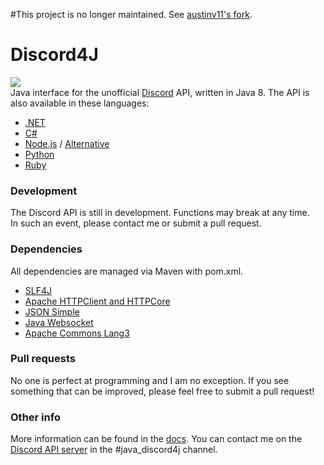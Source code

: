 #This project is no longer maintained. See [austinv11's fork](https://github.com/austinv11/Discord4J).

# Discord4J  
![](https://travis-ci.org/nerd/Discord4J.svg)  
Java interface for the unofficial [Discord](https://discordapp.com/) API, written in Java 8.
The API is also available in these languages:
* [.NET](https://github.com/RogueException/Discord.Net)
* [C#](https://github.com/Luigifan/DiscordSharp)
* [Node.js](https://github.com/discord-js/discord.js) / [Alternative](https://github.com/izy521/discord.io)
* [Python](https://github.com/Rapptz/discord.py)
* [Ruby](https://github.com/meew0/discordrb)

### Development
The Discord API is still in development. Functions may break at any time.  
In such an event, please contact me or submit a pull request.

### Dependencies
All dependencies are managed via Maven with pom.xml.

* [SLF4J](http://www.slf4j.org)
* [Apache HTTPClient and HTTPCore](https://hc.apache.org/)
* [JSON Simple](https://github.com/fangyidong/json-simple)
* [Java Websocket](https://github.com/TooTallNate/Java-WebSocket)
* [Apache Commons Lang3](https://commons.apache.org/proper/commons-lang/)


### Pull requests
No one is perfect at programming and I am no exception. If you see something that can be improved, please feel free to submit a pull request! 

### Other info
More information can be found in the [docs](https://github.com/DiscordAPI/docs). 
You can contact me on the [Discord API server](https://discord.gg/0SBTUU1wZTU7PCok) in the #java_discord4j channel.

